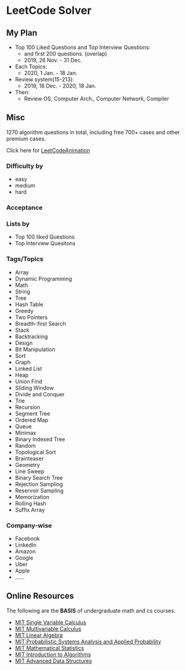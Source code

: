 # LeetCode Solver

## My Plan
- Top 100 Liked Questions and Top Interview Questions: 
  - and first 200 questions. (overlap)
  - 2019, 26 Nov. - 31 Dec.
- Each Topics: 
  - 2020, 1 Jan. - 18 Jan.
- Review system(15-213): 
  - 2019, 18 Dec. - 2020, 18 Jan.
- Then:
  - Review OS, Computer Arch., Computer Network, Compiler

## Misc
1270 algorithm questions in total, including free 700+ cases and other premium cases.

Click here for [LeetCodeAnimation](https://github.com/MisterBooo/LeetCodeAnimation)

### Difficulty by
- easy
- medium
- hard

### Acceptance

### Lists by
  - Top 100 liked Questions
  - Top Interview Quesitons

### Tags/Topics
  - Array
  - Dynamic Programming
  - Math
  - String
  - Tree
  - Hash Table
  - Greedy
  - Two Pointers
  - Breadth-first Search
  - Stack
  - Backtracking
  - Design
  - Bit Manipulation
  - Sort
  - Graph
  - Linked List
  - Heap
  - Union Find
  - Sliding Window
  - Divide and Conquer
  - Trie
  - Recursion
  - Segment Tree
  - Ordered Map
  - Queue
  - Minimax
  - Binary Indexed Tree
  - Random
  - Topological Sort
  - Brainteaser
  - Geometry
  - Line Sweep
  - Binary Search Tree
  - Rejection Sampling
  - Reservoir Sampling
  - Memorization
  - Rolling Hash
  - Suffix Array

### Company-wise
  - Facebook
  - LinkedIn
  - Amazon
  - Google
  - Uber
  - Apple
  - ......

## Online Resources
The following are the **BASIS** of undergraduate math and cs courses.
- [MIT Single Variable Calculus](https://ocw.mit.edu/courses/mathematics/18-01sc-single-variable-calculus-fall-2010/)
- [MIT Multivariable Calculus](https://ocw.mit.edu/courses/mathematics/18-02sc-multivariable-calculus-fall-2010/)
- [MIT Linear Algebra](https://ocw.mit.edu/courses/mathematics/18-06sc-linear-algebra-fall-2011/)
- [MIT Probabilistic Systems Analysis and Applied Probability](https://ocw.mit.edu/courses/electrical-engineering-and-computer-science/6-041-probabilistic-systems-analysis-and-applied-probability-fall-2010/)
- [MIT Mathematical Statistics](https://ocw.mit.edu/courses/mathematics/18-655-mathematical-statistics-spring-2016/)
- [MIT Introduction to Algorithms](https://ocw.mit.edu/courses/electrical-engineering-and-computer-science/6-006-introduction-to-algorithms-fall-2011/)
- [MIT Advanced Data Structures](https://ocw.mit.edu/courses/electrical-engineering-and-computer-science/6-851-advanced-data-structures-spring-2012/)